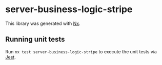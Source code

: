 # server-business-logic-stripe

This library was generated with [Nx](https://nx.dev).

## Running unit tests

Run `nx test server-business-logic-stripe` to execute the unit tests via [Jest](https://jestjs.io).

